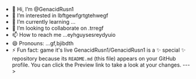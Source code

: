 - 👋 Hi, I’m @GenacidRusn1
- 👀 I’m interested in lbftgewfgrtgtehwegf
- 🌱 I’m currently learning ...
- 💞️ I’m looking to collaborate on .trregf
- 📫 How to reach me ...eyhguysesreydyuio
- 😄 Pronouns: ...gf,bjibdth
- ⚡ Fun fact: game it's live
GenacidRusn1/GenacidRusn1 is a ✨ special ✨ repository because its `README.md` (this file) appears on your GitHub profile.
You can click the Preview link to take a look at your changes.
--->
